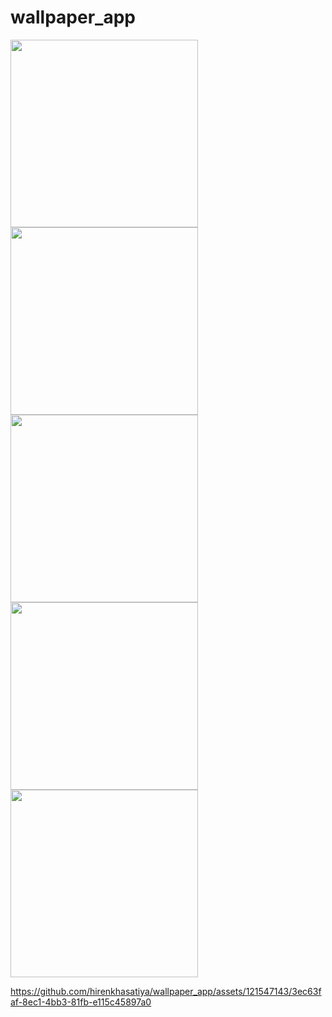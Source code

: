 # wallpaper_app

<img src = "https://github.com/hirenkhasatiya/wallpaper_app/assets/121547143/f1f97ac9-bd60-445b-a779-d17c9623620f" width = 300 >
<img src = "https://github.com/hirenkhasatiya/wallpaper_app/assets/121547143/ea2d6201-1146-4d6d-82c4-2fac2576d5b2" width = 300 >
<img src = "https://github.com/hirenkhasatiya/wallpaper_app/assets/121547143/f245f882-d496-460c-a121-860951a90d28" width = 300 >
<img src = "https://github.com/hirenkhasatiya/wallpaper_app/assets/121547143/00ffe01c-78f7-4149-b767-05d34881ce4f" width = 300 >
<img src = "https://github.com/hirenkhasatiya/wallpaper_app/assets/121547143/3e3ca1b4-0170-44f8-8053-04534331cbd2" width = 300 >


https://github.com/hirenkhasatiya/wallpaper_app/assets/121547143/3ec63faf-8ec1-4bb3-81fb-e115c45897a0
